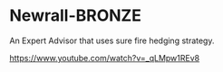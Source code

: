 # Newrall-BRONZE
An Expert Advisor that uses sure fire hedging strategy.


https://www.youtube.com/watch?v=_qLMpw1REv8
